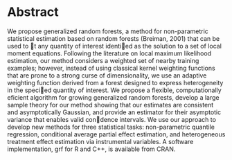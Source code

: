 # Abstract

We propose generalized random forests, a method for non-parametric statistical estimation based on random forests (Breiman, 2001) that can be used to t any quantity of interest identied as the solution to a set of local moment equations. 
Following the literature on local maximum likelihood estimation, our method considers a weighted set of nearby training examples; however, instead of using classical kernel weighting functions that are prone to a strong curse of dimensionality, we use an adaptive weighting function derived from a forest designed to express heterogeneity in the specied quantity of interest. 
We propose a flexible, computationally eficient algorithm for growing generalized random forests, develop a large sample theory for our method showing that our estimates are consistent and asymptotically Gaussian, and provide an estimator for their asymptotic variance that enables valid condence intervals. 
We use our approach to develop new methods for three statistical tasks: non-parametric quantile regression, conditional average partial effect estimation, and heterogeneous treatment effect estimation via instrumental variables. 
A software implementation, grf for R and C++, is available from CRAN.
